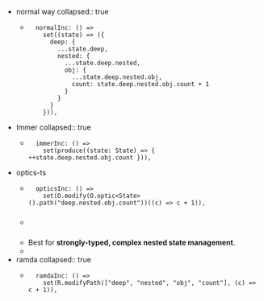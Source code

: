 - normal way
  collapsed:: true
	- ```
	    normalInc: () =>
	      set((state) => ({
	        deep: {
	          ...state.deep,
	          nested: {
	            ...state.deep.nested,
	            obj: {
	              ...state.deep.nested.obj,
	              count: state.deep.nested.obj.count + 1
	            }
	          }
	        }
	      })),
	  ```
- Immer
  collapsed:: true
	- ```
	    immerInc: () =>
	      set(produce((state: State) => { ++state.deep.nested.obj.count })),
	  ```
- optics-ts
	- ```
	    opticsInc: () =>
	      set(O.modify(O.optic<State>().path("deep.nested.obj.count"))((c) => c + 1)),
	  ```
	- ###
	- Best for **strongly-typed, complex nested state management**.
	-
- ramda
  collapsed:: true
	- ```
	    ramdaInc: () =>
	      set(R.modifyPath(["deep", "nested", "obj", "count"], (c) => c + 1)),
	  ```